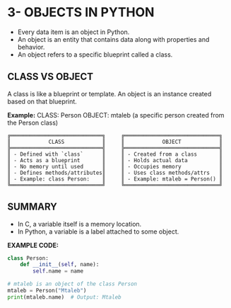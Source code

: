 # 3- OBJECTS IN PYTHON

- Every data item is an object in Python.
- An object is an entity that contains data along with properties and behavior.
- An object refers to a specific blueprint called a class.

## CLASS VS OBJECT

A class is like a blueprint or template.
An object is an instance created based on that blueprint.

**Example:**
CLASS: Person
OBJECT: mtaleb (a specific person created from the Person class)

```abap
╔═════════════════════════════╗     ╔══════════════════════════════╗
║            CLASS            ║     ║            OBJECT            ║
╠═════════════════════════════╣     ╠══════════════════════════════╣
║ - Defined with `class`      ║     ║ - Created from a class       ║
║ - Acts as a blueprint       ║     ║ - Holds actual data          ║
║ - No memory until used      ║     ║ - Occupies memory            ║
║ - Defines methods/attributes║     ║ - Uses class methods/attrs   ║
║ - Example: class Person:    ║     ║ - Example: mtaleb = Person() ║
╚═════════════════════════════╝     ╚══════════════════════════════╝

```

## SUMMARY

- In C, a variable itself is a memory location.
- In Python, a variable is a label attached to some object.

**EXAMPLE CODE:**

```python
class Person:
    def __init__(self, name):
        self.name = name

# mtaleb is an object of the class Person
mtaleb = Person("Mtaleb")
print(mtaleb.name)  # Output: Mtaleb

```
